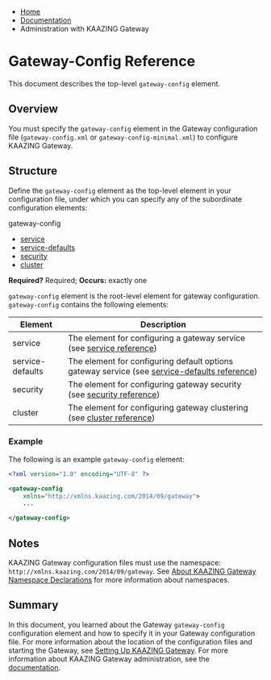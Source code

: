 -   [Home](../../index.md)
-   [Documentation](../index.md)
-   Administration with KAAZING Gateway

Gateway-Config Reference 
===============================================

This document describes the top-level `gateway-config` element.

Overview
----------------------------------

You must specify the `gateway-config` element in the Gateway configuration file (`gateway-config.xml` or `gateway-config-minimal.xml`) to configure KAAZING Gateway.

Structure
-----------------------------------------

Define the `gateway-config` element as the top-level element in your configuration file, under which you can specify any of the subordinate configuration elements:

gateway-config
-   [service](r_conf_service.md)
-   [service-defaults](r_conf_serv_defs.md)
-   [security](r_conf_security.md)
-   [cluster](r_conf_cluster.md)

**Required?** Required; **Occurs:** exactly one

`gateway-config` element is the root-level element for gateway configuration. `gateway-config` contains the following elements:

| Element          | Description                                                                                                           |
|------------------|-----------------------------------------------------------------------------------------------------------------------|
| service          | The element for configuring a gateway service (see [service reference](r_conf_service.md))                          |
| service-defaults | The element for configuring default options gateway service (see [service-defaults reference](r_conf_serv_defs.md)) |
| security         | The element for configuring gateway security (see [security reference](r_conf_security.md))                         |
| cluster          | The element for configuring gateway clustering (see [cluster reference](r_conf_cluster.md))                         |

### Example

The following is an example `gateway-config` element:

``` xml
<?xml version="1.0" encoding="UTF-8" ?>

<gateway-config
    xmlns="http://xmlns.kaazing.com/2014/09/gateway">
    ...

</gateway-config>
```

Notes
-----

KAAZING Gateway configuration files must use the namespace: ` http://xmlns.kaazing.com/2014/09/gateway`. See [About KAAZING Gateway Namespace Declarations](c_conf_concepts.md#aboutnamespace) for more information about namespaces.

Summary
-------

In this document, you learned about the Gateway `gateway-config` configuration element and how to specify it in your Gateway configuration file. For more information about the location of the configuration files and starting the Gateway, see [Setting Up KAAZING Gateway](../about/setup-guide.md). For more information about KAAZING Gateway administration, see the [documentation](../index.md).
